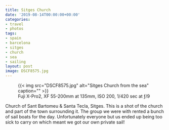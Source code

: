 ```yaml
---
title: Sitges Church
date: '2019-08-14T00:00:00+00:00'
categories:
- travel
- photos
tags:
- spain
- barcelona
- sitges
- church
- sea
- sailing
layout: post
image: DSCF8575.jpg
---
```


<figure class="photo photo--wide">
  {{< img src="DSCF8575.jpg" alt="Sitges Church from the sea" caption="" >}}

  <figcaption>Fuji X-Pro2, XF 55-200mm at 135mm, ISO 200, 1/420 sec at ƒ/9</figcaption>
</figure>

Church of Sant Bartomeu & Santa Tecla, Sitges. This is a shot of the church and
part of the town surrounding it. The group we were with rented a bunch of sail
boats for the day. Unfortunately everyone but us ended up being too sick to
carry on which meant we got our own private sail!


